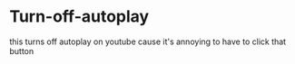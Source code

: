 # Turn-off-autoplay

this turns off autoplay on youtube cause it's annoying to have to click that button
